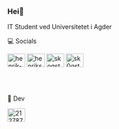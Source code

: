 <h3 align="left">Hei👋</h1>
<p align="left">IT Student ved Universitetet i Agder</p>

<p align="left">💻 Socials</p>
<p align="left">
<a href="https://linkedin.com/in/henrik-skogstad-150b83199" target="blank"><img align="center" src="https://raw.githubusercontent.com/rahuldkjain/github-profile-readme-generator/master/src/images/icons/Social/linked-in-alt.svg" alt="henrik-skogstad-150b83199" height="30" width="40" /></a>
<a href="https://fb.com/henrikskogstad64" target="blank"><img align="center" src="https://raw.githubusercontent.com/rahuldkjain/github-profile-readme-generator/master/src/images/icons/Social/facebook.svg" alt="henrikskogstad64" height="30" width="40" /></a>
<a href="https://instagram.com/skogstad.henrik" target="blank"><img align="center" src="https://raw.githubusercontent.com/rahuldkjain/github-profile-readme-generator/master/src/images/icons/Social/instagram.svg" alt="skogstad.henrik" height="30" width="40" /></a>
<a href="https://twitter.com/sk0gstad" target="blank"><img align="center" src="https://raw.githubusercontent.com/rahuldkjain/github-profile-readme-generator/master/src/images/icons/Social/twitter.svg" alt="sk0gstad" height="30" width="40" /></a>
</p>
<br><br>
<p align="left">🔧 Dev</p>
<p align="lest">
<a href="https://stackoverflow.com/users/21278756" target="blank"><img align="center" src="https://raw.githubusercontent.com/rahuldkjain/github-profile-readme-generator/master/src/images/icons/Social/stack-overflow.svg" alt="21278756" height="30" width="40" /></a>
</p>
